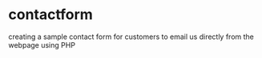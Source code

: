 # contactform
creating a sample contact form for customers to email us directly from the webpage using PHP

